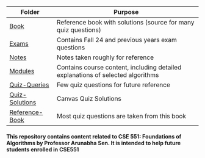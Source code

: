 |        Folder        | Purpose  |
|----------------|-------------|
| [Book](https://github.com/AKR-2803/CSE-551-Foundations-Of-Algorithms/tree/main/Book)  | Reference book with solutions (source for many quiz questions) |
| [Exams](https://github.com/AKR-2803/CSE-551-Foundations-Of-Algorithms/tree/main/Exams)  | Contains Fall 24 and previous years exam questions |
| [Notes](https://github.com/AKR-2803/CSE-551-Foundations-Of-Algorithms/tree/main/Notes)  | Notes taken roughly for reference |
| [Modules](https://github.com/AKR-2803/CSE-551-Foundations-Of-Algorithms/tree/main/Modules/)  | Contains course content, including detailed explanations of selected algorithms |
| [Quiz-Queries](https://github.com/AKR-2803/CSE-551-Foundations-Of-Algorithms/tree/main/Quiz-Queries)  | Few quiz questions for future reference |
| [Quiz-Solutions](https://github.com/AKR-2803/CSE-551-Foundations-Of-Algorithms/tree/main/Quiz-Solutions)  | Canvas Quiz Solutions |
| [Reference-Book](https://github.com/AKR-2803/CSE-551-Foundations-Of-Algorithms/tree/main/Reference-Book)  | Most quiz questions are taken from this book |

#### This repository contains content related to CSE 551: Foundations of Algorithms by Professor Arunabha Sen. It is intended to help future students enrolled in CSE551